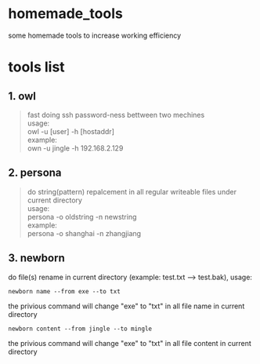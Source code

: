 # homemade_tools
some homemade tools to increase working efficiency

# tools list
## 1. owl
> fast doing ssh password-ness bettween two mechines  
> usage:  
>   owl -u [user] -h [hostaddr]  
> example:  
>   own -u jingle -h 192.168.2.129

## 2. persona
> do string(pattern) repalcement in all regular writeable files under current directory  
> usage:  
>   persona -o oldstring -n newstring  
> example:  
>   persona -o shanghai -n zhangjiang

## 3. newborn
do file(s) rename in current directory (example: test.txt --> test.bak), usage:
```  
newborn name --from exe --to txt
```  
the privious command will change "exe" to "txt" in all file name in current directory  
```
newborn content --from jingle --to mingle  
```
the privious command will change "exe" to "txt" in all file content in current directory  